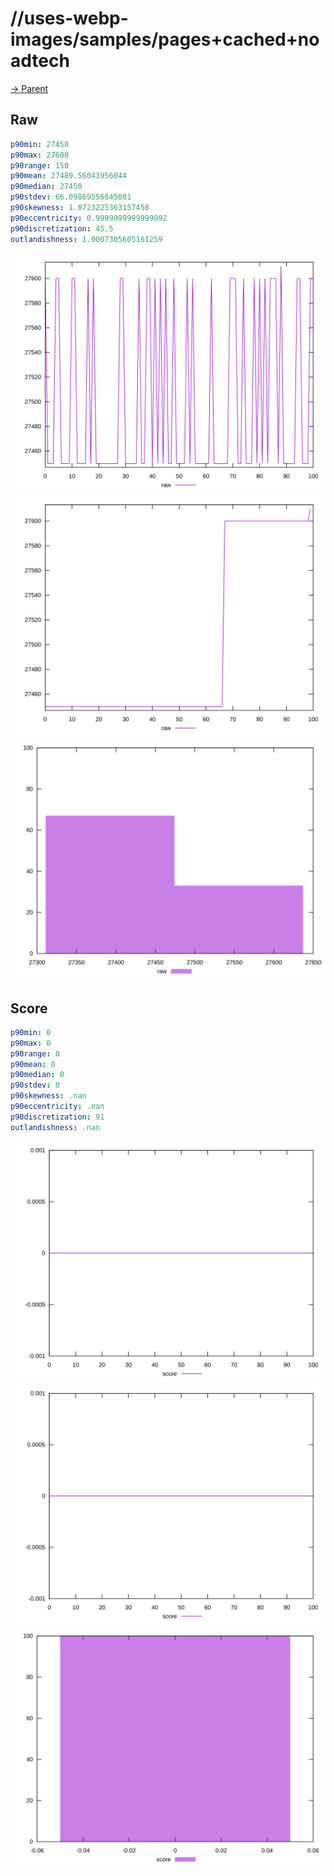 
# //uses-webp-images/samples/pages+cached+noadtech

[→ Parent](../..)


## Raw


```yaml
p90min: 27450
p90max: 27600
p90range: 150
p90mean: 27489.56043956044
p90median: 27450
p90stdev: 66.09869556845081
p90skewness: 1.0723225363157458
p90eccentricity: 0.9999999999999992
p90discretization: 45.5
outlandishness: 1.0007305605161259

```

![PLOT: raw-values](./raw/values.svg)![PLOT: raw-sorted](./raw/sorted.svg)![PLOT: raw-histogram](./raw/histogram.svg)
## Score


```yaml
p90min: 0
p90max: 0
p90range: 0
p90mean: 0
p90median: 0
p90stdev: 0
p90skewness: .nan
p90eccentricity: .nan
p90discretization: 91
outlandishness: .nan

```

![PLOT: score-values](./score/values.svg)![PLOT: score-sorted](./score/sorted.svg)![PLOT: score-histogram](./score/histogram.svg)